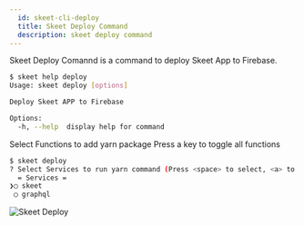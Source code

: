 ```yaml
---
  id: skeet-cli-deploy
  title: Skeet Deploy Command
  description: skeet deploy command
---
```


Skeet Deploy Comannd is a command to deploy Skeet App to Firebase.

```bash
$ skeet help deploy
Usage: skeet deploy [options]

Deploy Skeet APP to Firebase

Options:
  -h, --help  display help for command
```

Select Functions to add yarn package
Press a key to toggle all functions

```bash
$ skeet deploy
? Select Services to run yarn command (Press <space> to select, <a> to toggle all, <i> to invert selection, and <enter> to proceed)
  = Services =
❯◯ skeet
 ◯ graphql
```

![Skeet Deploy](https://storage.googleapis.com/skeet-assets/animation/skeet-deploy-compressed.gif)
